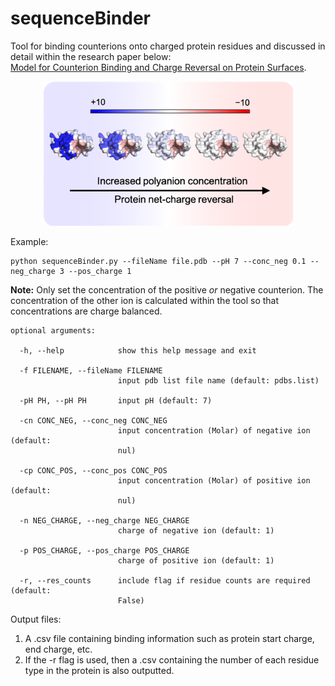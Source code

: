 # sequenceBinder
Tool for binding counterions onto charged protein residues and discussed in detail within the research paper below:  
[Model for Counterion Binding and Charge Reversal on Protein Surfaces](https://doi-org.manchester.idm.oclc.org/10.1021/acs.molpharmaceut.9b01047).

<p align="center">
<img src="https://github.com/jkalayan/sequenceBinder/blob/master/abstract_image5.png" width="400">
</p>

Example: 
```
python sequenceBinder.py --fileName file.pdb --pH 7 --conc_neg 0.1 --neg_charge 3 --pos_charge 1
``` 
**Note:** Only set the concentration of the positive *or* negative counterion. The concentration of the other ion is calculated within the tool so that concentrations are charge balanced.

```
optional arguments:

  -h, --help            show this help message and exit
  
  -f FILENAME, --fileName FILENAME
                        input pdb list file name (default: pdbs.list)
                        
  -pH PH, --pH PH       input pH (default: 7)
  
  -cn CONC_NEG, --conc_neg CONC_NEG
                        input concentration (Molar) of negative ion (default:
                        nul)
                        
  -cp CONC_POS, --conc_pos CONC_POS
                        input concentration (Molar) of positive ion (default:
                        nul)
                        
  -n NEG_CHARGE, --neg_charge NEG_CHARGE
                        charge of negative ion (default: 1)
                        
  -p POS_CHARGE, --pos_charge POS_CHARGE
                        charge of positive ion (default: 1)
                        
  -r, --res_counts      include flag if residue counts are required (default:
                        False)
```

Output files:
1. A .csv file containing binding information such as protein start charge, end charge, etc.
2. If the -r flag is used, then a .csv containing the number of each residue type in the protein is also outputted.
